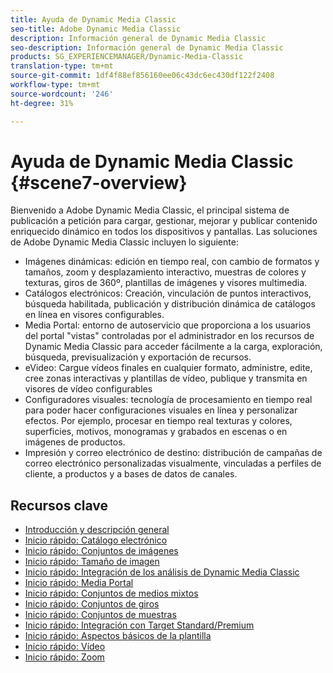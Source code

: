 ```yaml
---
title: Ayuda de Dynamic Media Classic
seo-title: Adobe Dynamic Media Classic
description: Información general de Dynamic Media Classic
seo-description: Información general de Dynamic Media Classic
products: SG_EXPERIENCEMANAGER/Dynamic-Media-Classic
translation-type: tm+mt
source-git-commit: 1df4f88ef856160ee06c43dc6ec430df122f2408
workflow-type: tm+mt
source-wordcount: '246'
ht-degree: 31%

---
```



# Ayuda de Dynamic Media Classic {#scene7-overview}

Bienvenido a Adobe Dynamic Media Classic, el principal sistema de publicación a petición para cargar, gestionar, mejorar y publicar contenido enriquecido dinámico en todos los dispositivos y pantallas. Las soluciones de Adobe Dynamic Media Classic incluyen lo siguiente:

* Imágenes dinámicas: edición en tiempo real, con cambio de formatos y tamaños, zoom y desplazamiento interactivo, muestras de colores y texturas, giros de 360º, plantillas de imágenes y visores multimedia.
* Catálogos electrónicos: Creación, vinculación de puntos interactivos, búsqueda habilitada, publicación y distribución dinámica de catálogos en línea en visores configurables.
* Media Portal: entorno de autoservicio que proporciona a los usuarios del portal &quot;vistas&quot; controladas por el administrador en los recursos de Dynamic Media Classic para acceder fácilmente a la carga, exploración, búsqueda, previsualización y exportación de recursos.
* eVideo: Cargue vídeos finales en cualquier formato, administre, edite, cree zonas interactivas y plantillas de vídeo, publique y transmita en visores de vídeo configurables
* Configuradores visuales: tecnología de procesamiento en tiempo real para poder hacer configuraciones visuales en línea y personalizar efectos. Por ejemplo, procesar en tiempo real texturas y colores, superficies, motivos, monogramas y grabados en escenas o en imágenes de productos.
* Impresión y correo electrónico de destino: distribución de campañas de correo electrónico personalizadas visualmente, vinculadas a perfiles de cliente, a productos y a bases de datos de canales.

## Recursos clave

* [Introducción y descripción general](/help/dmc-platform-overview.md)
* [Inicio rápido: Catálogo electrónico](/help/quick-start-ecatalog.md)
* [Inicio rápido: Conjuntos de imágenes](/help/quick-start-image-sets.md)
* [Inicio rápido: Tamaño de imagen](/help/quick-start-image-sizing.md)
* [Inicio rápido: Integración de los análisis de Dynamic Media Classic](/help/quick-start-integrating-dmc-analytics.md)
* [Inicio rápido: Media Portal](/help/quick-start-media-portal-administration.md)
* [Inicio rápido: Conjuntos de medios mixtos](/help/quick-start-mixed-media-sets.md)
* [Inicio rápido: Conjuntos de giros](/help/quick-start-spin-sets.md)
* [Inicio rápido: Conjuntos de muestras](/help/quick-start-swatch-sets.md)
* [Inicio rápido: Integración con Target Standard/Premium](/help/quick-start-target-integration.md)
* [Inicio rápido: Aspectos básicos de la plantilla](/help/quick-start-template-basics.md)
* [Inicio rápido: Vídeo](/help/quick-start-video.md)
* [Inicio rápido: Zoom](/help/quick-start-zoom.md)

